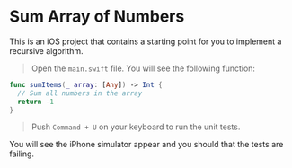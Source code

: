 # Sum Array of Numbers

This is an iOS project that contains a starting point for you to implement a recursive algorithm.

> Open the `main.swift` file. You will see the following function:

```swift
func sumItems(_ array: [Any]) -> Int {
  // Sum all numbers in the array
  return -1
}
```

> Push `Command + U` on your keyboard to run the unit tests. 

You will see the iPhone simulator appear and you should that the tests are failing. 